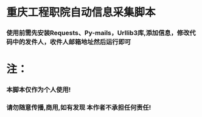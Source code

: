 # 重庆工程职院自动信息采集脚本
### 使用前需先安装Requests、Py-mails，Urllib3库,添加信息，修改代码中的发件人，收件人邮箱地址然后运行即可
# 注：
### 本脚本仅作为个人使用!
### 请勿随意传播,商用,如有发现 本作者不承担任何责任!
